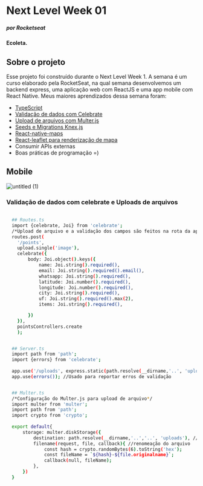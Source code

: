 # Next Level Week 01 <h5>por Rocketseat</h5>

#### Ecoleta.

## Sobre o projeto
<p>Esse projeto foi construído durante o Next Level Week 1. A semana é um curso elaborado pela RocketSeat, na qual semana desenvolvemos um backend express, uma aplicação web com ReactJS e uma app mobile com React Native. 
 Meus maiores aprendizados dessa semana foram: </p> 

- [TypeScript](https://www.typescriptlang.org/)
- [Validação de dados com Celebrate](https://www.npmjs.com/package/celebrate)
- [Upload de arquivos com Multer.js](https://www.npmjs.com/package/multer)
- [Seeds e Migrations Knex.js](http://knexjs.org/)
- [React-native-maps](https://www.npmjs.com/package/react-native-maps)
- [React-leaflet para renderização de mapa](https://react-leaflet.js.org/)
- Consumir APIs externas
- Boas práticas de programação =)


## Mobile
![untitled (1)](https://user-images.githubusercontent.com/38055818/84096511-21962080-a9d0-11ea-99ca-b34501ca4386.png)

### Validação de dados com celebrate e Uploads de arquivos

```sh

  ## Routes.ts
  import {celebrate, Joi} from 'celebrate';
  /*Upload de arquivo e a validação dos campos são feitos na rota da api*/
  routes.post(
    '/points', 
    upload.single('image'), 
    celebrate({
        body: Joi.object().keys({
            name: Joi.string().required(),
            email: Joi.string().required().email(),
            whatsapp: Joi.string().required(),
            latitude: Joi.number().required(),
            longitude: Joi.number().required(),
            city: Joi.string().required(),
            uf: Joi.string().required().max(2),
            items: Joi.string().required(),

        })
    }),
    pointsControllers.create
    );
```


```sh

  ## Server.ts
  import path from 'path';
  import {errors} from 'celebrate';
  
  app.use('/uploads', express.static(path.resolve(__dirname,'..', 'uploads'))) //Path dos arquivos salvos.
  app.use(errors()); //Usado para reportar erros de validação

```

```sh

  ## Multer.ts
  /*Configuração do Multer.js para upload de arquivo*/
  import multer from 'multer';
  import path from 'path';
  import crypto from 'crypto';
  
  export default{
      storage: multer.diskStorage({
          destination: path.resolve(__dirname,'..','..', 'uploads'), //Diretório onde o arquivo será salvo.
          filename(request, file, callback){ //renomeação do arquivo
              const hash = crypto.randomBytes(6).toString('hex'); 
              const fileName = `${hash}-${file.originalname}`;
              callback(null, fileName);
          },
      })
  }
```
